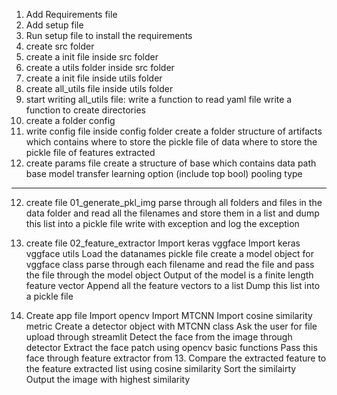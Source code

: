 1. Add Requirements file
2. Add setup file
3. Run setup file to install the requirements
3. create src folder
4. create a init file inside src folder
5. create a utils folder inside src folder
6. create a init file inside utils folder
7. create all_utils file inside utils folder
8. start writing all_utils file:
    write a function to read yaml file
    write a function to create directories 
9. create a folder config
10. write config file inside config folder
    create a folder structure of artifacts which contains
    where to store the pickle file of data
    where to store the pickle file of features extracted
11. create params file
    create a structure of base which contains
    data path
    base model
    transfer learning option (include top bool)
    pooling type
-------------------------------------------------------------------------------------------------------
12. create file 01_generate_pkl_img 
    parse through all folders and files in the data folder and read all the filenames and store them in a list and dump this list into a pickle file
    write with exception and log the exception
13. create file 02_feature_extractor 
    Import keras vggface
    Import keras vggface utils
    Load the datanames pickle file
    create a model object for vggface class
    parse through each filename and read the file and pass the file through the model object
    Output of the model is a finite length feature vector 
    Append all the feature vectors to a list
    Dump this list into a pickle file

14. Create app file
    Import opencv
    Import MTCNN
    Import cosine similarity metric 
    Create a detector object with MTCNN class
    Ask the user for file upload through streamlit
    Detect the face from the image through detector 
    Extract the face patch using opencv basic functions
    Pass this face through feature extractor from 13. 
    Compare the extracted feature to the feature extracted list using cosine similarity
    Sort the similairty 
    Output the image with highest similarity


